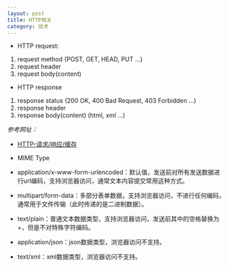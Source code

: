 ```yaml
---
layout: post
title: HTTP相关
category: 技术
---
```


* HTTP request:

1. request method (POST, GET, HEAD, PUT ...)
2. request header
3. request body(content)


* HTTP response

1. response status (200 OK, 400 Bad Request, 403 Forbidden ...)
2. response header
3. response body(content) (html, xml ...)

*参考网址：*

* [HTTP-请求/响应/缓存](http://cnbin.github.io/blog/2016/02/20/http-qing-qiu-,-xiang-ying-,-huan-cun/ "http")

* MIME Type

* application/x-www-form-urlencoded：默认值，发送前对所有发送数据进行url编码，支持浏览器访问，通常文本内容提交常用这种方式。
* multipart/form-data：多部分表单数据，支持浏览器访问，不进行任何编码，通常用于文件传输（此时传递的是二进制数据）。
* text/plain：普通文本数据类型，支持浏览器访问，发送前其中的空格替换为+，但是不对特殊字符编码。
* application/json：json数据类型，浏览器访问不支持。
* text/xml：xml数据类型，浏览器访问不支持。
